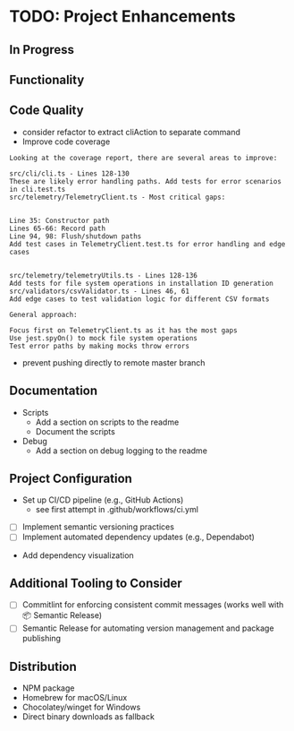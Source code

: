 # TODO: Project Enhancements

## In Progress

## Functionality

## Code Quality

- consider refactor to extract cliAction to separate command
- Improve code coverage

```
Looking at the coverage report, there are several areas to improve:

src/cli/cli.ts - Lines 128-130
These are likely error handling paths. Add tests for error scenarios in cli.test.ts
src/telemetry/TelemetryClient.ts - Most critical gaps:


Line 35: Constructor path
Lines 65-66: Record path
Line 94, 98: Flush/shutdown paths
Add test cases in TelemetryClient.test.ts for error handling and edge cases


src/telemetry/telemetryUtils.ts - Lines 128-136
Add tests for file system operations in installation ID generation
src/validators/csvValidator.ts - Lines 46, 61
Add edge cases to test validation logic for different CSV formats

General approach:

Focus first on TelemetryClient.ts as it has the most gaps
Use jest.spyOn() to mock file system operations
Test error paths by making mocks throw errors
```

- prevent pushing directly to remote master branch

## Documentation

- Scripts
  - Add a section on scripts to the readme
  - Document the scripts
- Debug
  - Add a section on debug logging to the readme

## Project Configuration

- Set up CI/CD pipeline (e.g., GitHub Actions)
  - see first attempt in .github/workflows/ci.yml
- [ ] Implement semantic versioning practices
- [ ] Implement automated dependency updates (e.g., Dependabot)
- Add dependency visualization

## Additional Tooling to Consider

- [ ] Commitlint for enforcing consistent commit messages (works well with 📦 Semantic Release)
- [ ] Semantic Release for automating version management and package publishing

## Distribution

- NPM package
- Homebrew for macOS/Linux
- Chocolatey/winget for Windows
- Direct binary downloads as fallback
